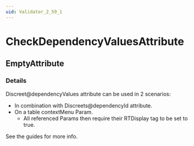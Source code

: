 ```yaml
---
uid: Validator_2_59_1
---
```


# CheckDependencyValuesAttribute

## EmptyAttribute

<!-- Description, Properties, ... sections are auto-generated. -->
<!-- REPLACE ME AUTO-GENERATION -->

### Details

Discreet@dependencyValues attribute can be used in 2 scenarios:
- In combination with Discreets@dependencyId attribute.
- On a table contextMenu Param.
    - All referenced Params then require their RTDisplay tag to be set to true.

See the guides for more info.

<!-- Uncomment to add example code -->
<!--### Example code-->
